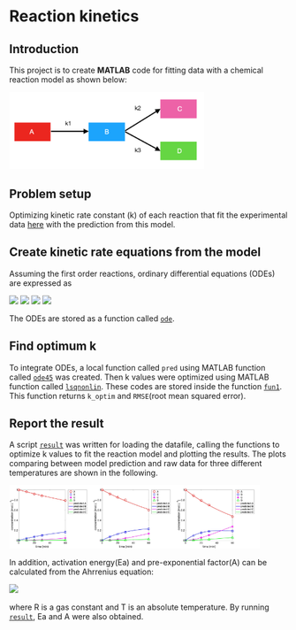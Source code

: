 # Reaction kinetics

## Introduction
This project is to create **MATLAB** code for fitting data with a chemical reaction model as shown below:

<img src="https://github.com/pangnattacha/reaction_kinetics/blob/master/reactions.png" width="70%" height="70%">

## Problem setup
Optimizing kinetic rate constant (k) of each reaction that fit the experimental data [here](https://github.com/pangnattacha/reaction_kinetics/blob/master/data_dummy.xlsx) with the prediction from this model.

## Create kinetic rate equations from the model
Assuming the first order reactions, ordinary differential equations (ODEs) are expressed as 

<img src="https://latex.codecogs.com/gif.latex?%5Cfrac%7BdA%7D%7Bdt%7D%20%3D%20-k_%7B1%7DA">
<img src="https://latex.codecogs.com/gif.latex?%5Cfrac%7BdB%7D%7Bdt%7D%20%3D%20k_1A-%28k_2&plus;k_3%29B">
<img src="https://latex.codecogs.com/gif.latex?%5Cfrac%7BdC%7D%7Bdt%7D%20%3D%20k_2B">
<img src="https://latex.codecogs.com/gif.latex?%5Cfrac%7BdD%7D%7Bdt%7D%20%3D%20k_3B">

The ODEs are stored as a function called [`ode`](https://github.com/pangnattacha/reaction_kinetics/blob/master/ode.m).

## Find optimum k
To integrate ODEs, a local function called `pred` using MATLAB function called [`ode45`](https://uk.mathworks.com/help/matlab/ref/ode45.html?requestedDomain=) was created. Then k values were optimized using MATLAB function called [`lsqnonlin`](https://uk.mathworks.com/help/optim/ug/lsqnonlin.html). These codes are stored inside the function [`fun1`](https://github.com/pangnattacha/reaction_kinetics/blob/master/fun1.m). This function returns `k_optim` and `RMSE`(root mean squared error).

## Report the result
A script [`result`](https://github.com/pangnattacha/reaction_kinetics/blob/master/result.m) was written for loading the datafile, calling the functions to optimize k values to fit the reaction model and plotting the results. The plots comparing between model prediction and raw data for three different temperatures are shown in the following.

<img src="https://github.com/pangnattacha/reaction_kinetics/blob/master/result100.jpg" width="30%" height="30%"><img src="https://github.com/pangnattacha/reaction_kinetics/blob/master/result200.jpg" width="30%" height="30%"><img src="https://github.com/pangnattacha/reaction_kinetics/blob/master/result300.jpg" width="30%" height="30%">

In addition, activation energy(Ea) and pre-exponential factor(A) can be calculated from the Ahrrenius equation:

<img src="https://latex.codecogs.com/gif.latex?k%3DAe%5E%7B%5Cfrac%7B-E_a%7D%7BRT%7D%7D">

where R is a gas constant and T is an absolute temperature. By running [`result`](https://github.com/pangnattacha/reaction_kinetics/blob/master/result.m), Ea and A were also obtained.
